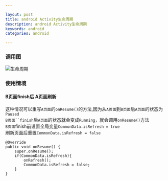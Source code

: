 ```yaml
---

layout: post
title: android Activity生命周期
description: android Activity生命周期
keywords: android
categories: android

---
```


### 调用图

![生命周期](https://raw.githubusercontent.com/psvmc/psvmc.github.io/master/images/android/activity/activity_life.png)


### 使用情境

#### B页面finish后 A页面刷新

这种情况可以重写`A页面`的`onResume()`的方法,因为从`A页面`到`B页面`后`A页面`的状态为`Paused`   
`B页面``finish`后`A页面`的状态就会变成`Running`，就会调用`onResume()`方法    
`B页面`finish前设置全局变量`CommonData.isRefresh = true`  
刷新页面后重置`CommonData.isRefresh = false
`

```
@Overridepublic void onResume() {    super.onResume();    if(CommonData.isRefresh){        onRefresh();        CommonData.isRefresh = false;    }}
```
